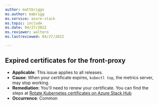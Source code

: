 ```yaml
---
author: mattbriggs
ms.author: mabrigg
ms.service: azure-stack
ms.topic: include
ms.date: 04/27/2022
ms.reviewer: waltero
ms.lastreviewed: 04/27/2022

---
```


## Expired certificates for the front-proxy

- **Applicable**: This issue applies to all releases.
- **Cause**: When your certificate expires, `kubectl top`, the metrics server, may stop working.
- **Remediation**: You'll need to renew your certificate. You can find the steps at [Rotate Kubernetes certificates on Azure Stack Hub](../user/kubernetes-aks-engine-rotate-certs.md)
- **Occurrence**: Common